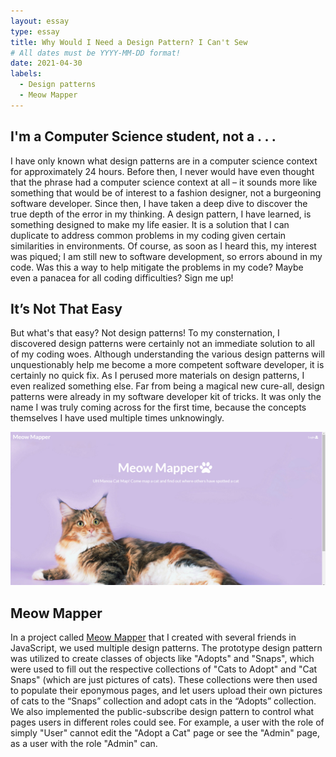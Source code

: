 ```yaml
---
layout: essay
type: essay
title: Why Would I Need a Design Pattern? I Can't Sew
# All dates must be YYYY-MM-DD format!
date: 2021-04-30
labels:
  - Design patterns
  - Meow Mapper
---
```


## I'm a Computer Science student, not a . . .

I have only known what design patterns are in a computer science context for approximately 24 hours. Before then, I never would have even thought that the phrase had a computer science context at all – it sounds more like something that would be of interest to a fashion designer, not a burgeoning software developer. Since then, I have taken a deep dive to discover the true depth of the error in my thinking. A design pattern, I have learned, is something designed to make my life easier. It is a solution that I can duplicate to address common problems in my coding given certain similarities in environments. Of course, as soon as I heard this, my interest was piqued; I am still new to software development, so errors abound in my code. Was this a way to help mitigate the problems in my code? Maybe even a panacea for all coding difficulties? Sign me up!


## It’s Not That Easy

But what's that easy? Not design patterns! To my consternation, I discovered design patterns were certainly not an immediate solution to all of my coding woes. Although understanding the various design patterns will unquestionably help me become a more competent software developer, it is certainly no quick fix. As I perused more materials on design patterns, I even realized something else. Far from being a magical new cure-all, design patterns were already in my software developer kit of tricks. It was only the name I was truly coming across for the first time, because the concepts themselves I have used multiple times unknowingly. 

<img class="ui medium left floated image" src="../images/meow.PNG">    

## Meow Mapper

In a project called [Meow Mapper](https://meowmapper.com/) that I created with several friends in JavaScript, we used multiple design patterns. The prototype design pattern was utilized to create classes of objects like "Adopts" and "Snaps", which were used to fill out the respective collections of "Cats to Adopt" and "Cat Snaps" (which are just pictures of cats). These collections were then used to populate their eponymous pages, and let users upload their own pictures of cats to the “Snaps” collection and adopt cats in the “Adopts” collection. We also implemented the public-subscribe design pattern to control what pages users in different roles could see. For example, a user with the role of simply "User" cannot edit the "Adopt a Cat" page or see the "Admin" page, as a user with the role "Admin" can. 

